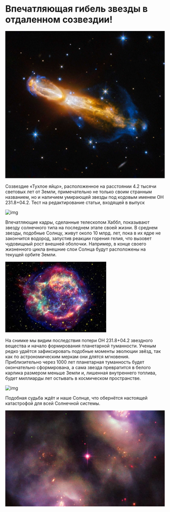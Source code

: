 # Впечатляющая гибель звезды в отдаленном созвездии!

![img](./3DF5D6EF-B814-4416-B942-C633A99EAC4E.jpeg)

Созвездие «Тухлое яйцо», расположенное на расстоянии 4.2 тысячи световых лет от Земли, примечательно не только своим странным названием, но и наличием умирающей звезды под кодовым именем OH 231.8+04.2. Тест на редактирование статьи, входящей в выпуск

![img](https://mir-znaniy.com/wp-content/uploads/2014/02/KOSHACHIY-GLAZ-e1392692855500.jpg)

Впечатляющие кадры, сделанные телескопом Хаббл, показывают звезду солнечного типа на последнем этапе своей жизни. В среднем звезды, подобные Солнцу, живут около 10 млрд. лет, пока в их ядре не закончится водород, запустив реакции горения гелия, что вызовет чудовищный рост внешней оболочки. Например, в конце своего жизненного цикла внешние слои Солнца будут расположены на текущей орбите Земли.

![img](./1572SN.jpg)

На снимке мы видим последствия потери OH 231.8+04.2 звездного вещества и начало формирования планетарной туманности. Ученым редко удаётся зафиксировать подобные моменты эволюции звёзд, так как по астрономическим меркам они длятся мгновения. Приблизительно через 1000 лет планетарная туманность будет окончательно сформирована, а сама звезда превратится в белого карлика размером меньше Земли и, лишенная внутреннего топлива, будет миллиарды лет остывать в космическом пространстве.

![img](https://xage.ru/media/uploads/2016/09/ngc_2440.jpg)

Подобная судьба ждёт и наше Солнце, что обернётся настоящей катастрофой для всей Солнечной системы.

![img](./45709_5-hubblecaptur1.jpg)
